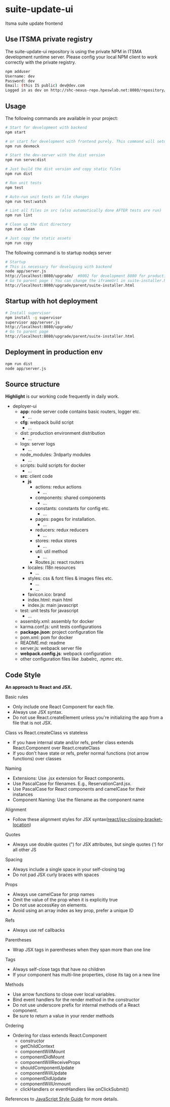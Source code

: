 # suite-update-ui

Itsma suite update frontend

## Use ITSMA private registry
The suite-update-ui repository is using the private NPM in ITSMA development runtime server.
Please config your local NPM client to work correctly with the private registry.

```bash
npm adduser
Username: dev
Password: dev
Email: (this IS public) dev@dev.com
Logged in as dev on http://shc-nexus-repo.hpeswlab.net:8080/repository/npm-group/.
```
## Usage
The following commands are available in your project:
```bash
# Start for development with backend
npm start 

# or start for development with frontend purely. This command will setup mockdate to simulate backend responses
npm run devmock

# Start the dev-server with the dist version
npm run serve:dist

# Just build the dist version and copy static files
npm run dist

# Run unit tests
npm test

# Auto-run unit tests on file changes
npm run test:watch

# Lint all files in src (also automatically done AFTER tests are run)
npm run lint

# Clean up the dist directory
npm run clean

# Just copy the static assets
npm run copy
```

The following command is to startup nodejs server
```bash
# Startup  
# This is necessary for developing with backend
node app/server.js
http://localhost:8080/upgrade/  #8002 for development 8080 for production mode
# Go to parent page ( You can change the iframeUrl in suite-installer.html eg. http://localhost:8002/upgrade  But you may need to disable cross-domain attacks for suite-installer.html to get the resources)
http://localhost:8080/upgrade/parent/suite-installer.html
```

## Startup with hot deployment
```bash
# Install supervisor
npm install -g supervisor
supervisor app/server.js 
http://localhost:8080/upgrade/ 
# Go to parent page
http://localhost:8080/upgrade/parent/suite-installer.html
```

## Deployment in production env
```bash
npm run dist
node app/server.js
```

## Source structure

**Highlight** is our working code frequently in daily work.

- deployer-ui
    - **app**: node server code contains basic routers, logger etc.
        - ...
    - **cfg**: webpack build script
        - ...
    - dist: production environment distribution
        - ...
    - logs: server logs
        - ...
    - node_modules: 3rdparty modules
        - ...
    - scripts: build scripts for docker
        - ...
    - **src**: client code
        - **js**
            - actions: redux actions
                - ...
            - components: shared components
                - ...
            - constants: constants for config etc.
                - ...
            - pages: pages for installation.
                - ...
            - reducers: redux reducers
                - ...
            - stores: redux stores
                - ...
			- util: util method
                - ...
            - Routes.js: react routers
        - locales: l18n resources
            - ...
        - styles: css & font files & images files etc.
            - ...
            - ...
        - favicon.ico: brand
        - index.html: main html
        - index.js: main javascript
    - test: unit tests for javascript
        - ...
    - assembly.xml: assembly for docker
    - karma.conf.js: unit tests configurations
    - **package.json**: project configuration file
    - pom.xml: pom for docker
    - README.md: readme
    - server.js: webpack server file
    - **webpack.config.js**: webpack configuration
    - other configuration files like .babelrc, .npmrc etc.


## Code Style

**An approach to React and JSX.**

Basic rules

- Only include one React Component for each file.
- Always use JSX syntax.
- Do not use React.createElement unless you're initializing the app from a file that is not JSX.

Class vs React.createClass vs stateless

- If you have internal state and/or refs, prefer class extends React.Component over React.createClass
- If you don't have state or refs, prefer normal functions (not arrow functions) over classes

Naming

- Extensions: Use .jsx extension for React components.
- Use PascalCase for filenames. E.g., ReservationCard.jsx.
- Use PascalCase for React components and camelCase for their instances
- Component Naming: Use the filename as the component name

Alignment

- Follow these alignment styles for JSX syntax([react/jsx-closing-bracket-location](https://github.com/yannickcr/eslint-plugin-react/blob/master/docs/rules/jsx-closing-bracket-location.md))

Quotes

- Always use double quotes (") for JSX attributes, but single quotes (') for all other JS

Spacing

- Always include a single space in your self-closing tag
- Do not pad JSX curly braces with spaces

Props

- Always use camelCase for prop names
- Omit the value of the prop when it is explicitly true
- Do not use accessKey on elements.
- Avoid using an array index as key prop, prefer a unique ID

Refs

- Always use ref callbacks

Parentheses

- Wrap JSX tags in parentheses when they span more than one line

Tags

- Always self-close tags that have no children
- If your component has multi-line properties, close its tag on a new line

Methods

- Use arrow functions to close over local variables.
- Bind event handlers for the render method in the constructor
- Do not use underscore prefix for internal methods of a React component.
- Be sure to return a value in your render methods

Ordering

- Ordering for class extends React.Component
	- constructor
	- getChildContext
	- componentWillMount
	- componentDidMount
	- componentWillReceiveProps
	- shouldComponentUpdate
	- componentWillUpdate
	- componentDidUpdate
	- componentWillUnmount
	- clickHandlers or eventHandlers like onClickSubmit()

References to [JavaScript Style Guide](https://github.com/airbnb/javascript) for more details.
